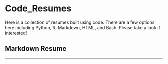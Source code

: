 # Code_Resumes
Here is a collection of resumes built using code. There are a few options here including Python, R, Markdown, HTML, and Bash. Please take a look if interested! 

## Markdown Resume
----


